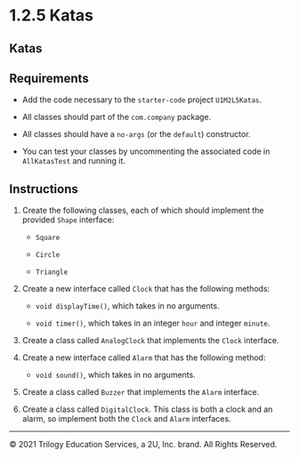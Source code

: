 # 1.2.5 Katas

## Katas

## Requirements

- Add the code necessary to the `starter-code` project `U1M2L5Katas`.

- All classes should part of the `com.company` package.

- All classes should have a `no-args` (or the `default`) constructor.

- You can test your classes by uncommenting the associated code in `AllKatasTest` and running it.

## Instructions

1. Create the following classes, each of which should implement the provided `Shape` interface:

   - `Square`

   - `Circle`
   
   - `Triangle`

2. Create a new interface called `Clock` that has the following methods:

   - `void displayTime()`, which takes in no arguments.

   - `void timer()`, which takes in an integer `hour` and integer `minute`.

3. Create a class called `AnalogClock` that implements the `Clock` interface.

4. Create a new interface called `Alarm` that has the following method:

   - `void sound()`, which takes in no arguments.

5. Create a class called `Buzzer` that implements the `Alarm` interface.

6. Create a class called `DigitalClock`. This class is both a clock and an alarm, so implement both the `Clock` and `Alarm` interfaces.

---

© 2021 Trilogy Education Services, a 2U, Inc. brand. All Rights Reserved.
